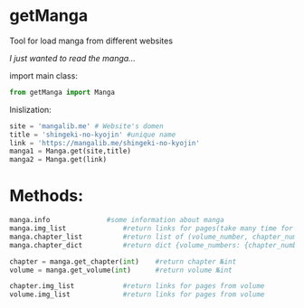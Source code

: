 # getManga
Tool for load manga from different websites


_I_ _just_ _wanted_ _to_ _read_ _the_ _manga..._

import main class:
```Python
from getManga import Manga
```

Inislization:
```Python
site = 'mangalib.me' # Website's domen
title = 'shingeki-no-kyojin' #unique name
link = 'https://mangalib.me/shingeki-no-kyojin'
manga1 = Manga.get(site,title)
manga2 = Manga.get(link)

```

# Methods:
```Python
manga.info 				#some information about manga
manga.img_list 				#return links for pages(take many time for work)
manga.chapter_list			#return list of (volume_number, chapter_number, chapter_name)
manga.chapter_dict			#return dict {volume_numbers: {chapter_numbers: chapter_name}}

chapter = manga.get_chapter(int) 	#return chapter №int
volume = manga.get_volume(int) 		#return volume №int

chapter.img_list			#return links for pages from volume
volume.img_list  			#return links for pages from volume

```

